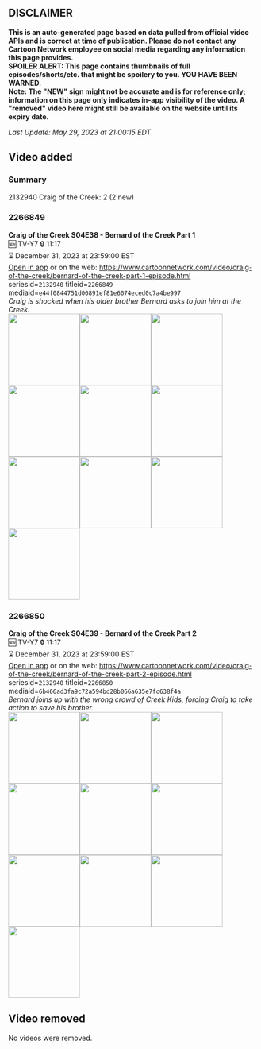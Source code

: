 ## DISCLAIMER
**This is an auto-generated page based on data pulled from official video APIs and is correct at time of publication. Please do not contact any Cartoon Network employee on social media regarding any information this page provides.**  
**SPOILER ALERT: This page contains thumbnails of full episodes/shorts/etc. that might be spoilery to you. YOU HAVE BEEN WARNED.**  
**Note: The "NEW" sign might not be accurate and is for reference only; information on this page only indicates in-app visibility of the video. A "removed" video here might still be available on the website until its expiry date.**  

_Last Update: May 29, 2023 at 21:00:15 EDT_
## Video added
### Summary
2132940 Craig of the Creek: 2 (2 new)  
### 2266849
**Craig of the Creek S04E38 - Bernard of the Creek Part 1**  
🆕 TV-Y7 🔒 11:17  
⌛ December 31, 2023 at 23:59:00 EST  
[Open in app](https://cnvideo.sercomkc.org/redirector.html?type=cnapp&seriesid=2132940&titleid=2266849&mediaid=e44f0844751d00891ef81e6074eced0c7a4be997) or on the web: https://www.cartoonnetwork.com/video/craig-of-the-creek/bernard-of-the-creek-part-1-episode.html  
seriesid=`2132940` titleid=`2266849` mediaid=`e44f0844751d00891ef81e6074eced0c7a4be997`  
_Craig is shocked when his older brother Bernard asks to join him at the Creek._  
<a href="https://s3.amazonaws.com/cartoonorchestrator/2266849_001_1280x720.jpg"><img src="https://s3.amazonaws.com/cartoonorchestrator/2266849_001_640x360.jpg" height="144px" /></a><a href="https://s3.amazonaws.com/cartoonorchestrator/2266849_002_1280x720.jpg"><img src="https://s3.amazonaws.com/cartoonorchestrator/2266849_002_640x360.jpg" height="144px" /></a><a href="https://s3.amazonaws.com/cartoonorchestrator/2266849_003_1280x720.jpg"><img src="https://s3.amazonaws.com/cartoonorchestrator/2266849_003_640x360.jpg" height="144px" /></a><a href="https://s3.amazonaws.com/cartoonorchestrator/2266849_004_1280x720.jpg"><img src="https://s3.amazonaws.com/cartoonorchestrator/2266849_004_640x360.jpg" height="144px" /></a><a href="https://s3.amazonaws.com/cartoonorchestrator/2266849_005_1280x720.jpg"><img src="https://s3.amazonaws.com/cartoonorchestrator/2266849_005_640x360.jpg" height="144px" /></a><a href="https://s3.amazonaws.com/cartoonorchestrator/2266849_006_1280x720.jpg"><img src="https://s3.amazonaws.com/cartoonorchestrator/2266849_006_640x360.jpg" height="144px" /></a><a href="https://s3.amazonaws.com/cartoonorchestrator/2266849_007_1280x720.jpg"><img src="https://s3.amazonaws.com/cartoonorchestrator/2266849_007_640x360.jpg" height="144px" /></a><a href="https://s3.amazonaws.com/cartoonorchestrator/2266849_008_1280x720.jpg"><img src="https://s3.amazonaws.com/cartoonorchestrator/2266849_008_640x360.jpg" height="144px" /></a><a href="https://s3.amazonaws.com/cartoonorchestrator/2266849_009_1280x720.jpg"><img src="https://s3.amazonaws.com/cartoonorchestrator/2266849_009_640x360.jpg" height="144px" /></a><a href="https://s3.amazonaws.com/cartoonorchestrator/2266849_010_1280x720.jpg"><img src="https://s3.amazonaws.com/cartoonorchestrator/2266849_010_640x360.jpg" height="144px" /></a>
### 2266850
**Craig of the Creek S04E39 - Bernard of the Creek Part 2**  
🆕 TV-Y7 🔒 11:17  
⌛ December 31, 2023 at 23:59:00 EST  
[Open in app](https://cnvideo.sercomkc.org/redirector.html?type=cnapp&seriesid=2132940&titleid=2266850&mediaid=6b466ad3fa9c72a594bd28b066a635e7fc638f4a) or on the web: https://www.cartoonnetwork.com/video/craig-of-the-creek/bernard-of-the-creek-part-2-episode.html  
seriesid=`2132940` titleid=`2266850` mediaid=`6b466ad3fa9c72a594bd28b066a635e7fc638f4a`  
_Bernard joins up with the wrong crowd of Creek Kids, forcing Craig to take action to save his brother._  
<a href="https://s3.amazonaws.com/cartoonorchestrator/2266850_001_1280x720.jpg"><img src="https://s3.amazonaws.com/cartoonorchestrator/2266850_001_640x360.jpg" height="144px" /></a><a href="https://s3.amazonaws.com/cartoonorchestrator/2266850_002_1280x720.jpg"><img src="https://s3.amazonaws.com/cartoonorchestrator/2266850_002_640x360.jpg" height="144px" /></a><a href="https://s3.amazonaws.com/cartoonorchestrator/2266850_003_1280x720.jpg"><img src="https://s3.amazonaws.com/cartoonorchestrator/2266850_003_640x360.jpg" height="144px" /></a><a href="https://s3.amazonaws.com/cartoonorchestrator/2266850_004_1280x720.jpg"><img src="https://s3.amazonaws.com/cartoonorchestrator/2266850_004_640x360.jpg" height="144px" /></a><a href="https://s3.amazonaws.com/cartoonorchestrator/2266850_005_1280x720.jpg"><img src="https://s3.amazonaws.com/cartoonorchestrator/2266850_005_640x360.jpg" height="144px" /></a><a href="https://s3.amazonaws.com/cartoonorchestrator/2266850_006_1280x720.jpg"><img src="https://s3.amazonaws.com/cartoonorchestrator/2266850_006_640x360.jpg" height="144px" /></a><a href="https://s3.amazonaws.com/cartoonorchestrator/2266850_007_1280x720.jpg"><img src="https://s3.amazonaws.com/cartoonorchestrator/2266850_007_640x360.jpg" height="144px" /></a><a href="https://s3.amazonaws.com/cartoonorchestrator/2266850_008_1280x720.jpg"><img src="https://s3.amazonaws.com/cartoonorchestrator/2266850_008_640x360.jpg" height="144px" /></a><a href="https://s3.amazonaws.com/cartoonorchestrator/2266850_009_1280x720.jpg"><img src="https://s3.amazonaws.com/cartoonorchestrator/2266850_009_640x360.jpg" height="144px" /></a><a href="https://s3.amazonaws.com/cartoonorchestrator/2266850_010_1280x720.jpg"><img src="https://s3.amazonaws.com/cartoonorchestrator/2266850_010_640x360.jpg" height="144px" /></a>
## Video removed
No videos were removed.  
